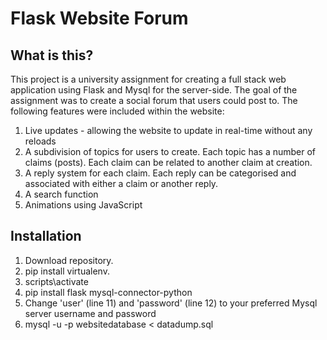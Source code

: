 # Flask Website Forum

## What is this?

This project is a university assignment for creating a full stack web application using Flask and Mysql for the server-side. The goal of the assignment was to create a social forum that users could post to. The following features were included within the website:

1. Live updates - allowing the website to update in real-time without any reloads
2. A subdivision of topics for users to create. Each topic has a number of claims (posts). Each claim can be related to another claim at creation.
3. A reply system for each claim. Each reply can be categorised and associated with either a claim or another reply.
4. A search function
5. Animations using JavaScript

## Installation

1. Download repository.
2. pip install virtualenv.
3. scripts\activate
4. pip install flask mysql-connector-python
6. Change 'user' (line 11) and 'password' (line 12) to your preferred Mysql server username and password
7. mysql -u <username> -p websitedatabase < datadump.sql

